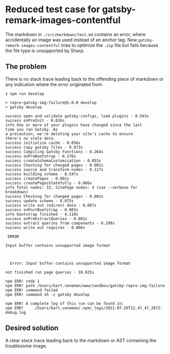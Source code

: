 # Reduced test case for gatsby-remark-images-contentful

The markdown in `./src/markdown/test.md` contains an error, where accidentally an image was used instead of an anchor tag. Now `gatsby-remark-images-contentful` tries to optimize the `.zip` file but fails because the file type is unsupported by Sharp.

## The problem

There is no stack trace leading back to the offending piece of markdown or any indication where the error originated from.

```
❯ npm run develop

> repro-gatsby-img-failure@1.0.0 develop
> gatsby develop

success open and validate gatsby-configs, load plugins - 0.593s
success onPreInit - 0.026s
info One or more of your plugins have changed since the last
time you ran Gatsby. As
a precaution, we're deleting your site's cache to ensure
there's no stale data.
success initialize cache - 0.056s
success copy gatsby files - 0.073s
success Compiling Gatsby Functions - 0.264s
success onPreBootstrap - 0.276s
success createSchemaCustomization - 0.053s
success Checking for changed pages - 0.001s
success source and transform nodes - 0.117s
success building schema - 0.547s
success createPages - 0.001s
success createPagesStatefully - 0.066s
info Total nodes: 33, SitePage nodes: 4 (use --verbose for
breakdown)
success Checking for changed pages - 0.002s
success update schema - 0.075s
success write out redirect data - 0.007s
success onPostBootstrap - 0.003s
info bootstrap finished - 4.110s
success onPreExtractQueries - 0.001s
success extract queries from components - 0.299s
success write out requires - 0.006s

 ERROR

Input buffer contains unsupported image format



  Error: Input buffer contains unsupported image format

not finished run page queries - 10.025s

npm ERR! code 1
npm ERR! path /Users/bart.veneman/www/sandbox/gatsby-repro-img-failure
npm ERR! command failed
npm ERR! command sh -c gatsby develop

npm ERR! A complete log of this run can be found in:
npm ERR!     /Users/bart.veneman/.npm/_logs/2021-07-26T12_47_47_287Z-debug.log
```

## Desired solution

A clear stack trace leading back to the markdown or AST containing the troublesome image.
